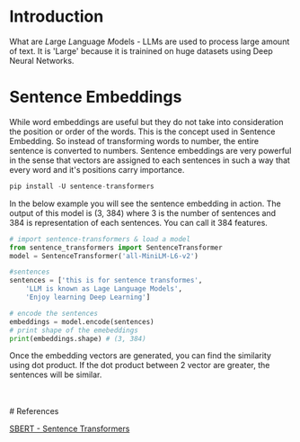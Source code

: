 # Introduction

What are *L*arge *L*anguage *M*odels - LLMs are used to process large amount of text. It is 'Large' because it is trainined on huge datasets using Deep Neural Networks.


# Sentence Embeddings
While word embeddings are useful but they do not take into consideration the position or order of the words. This is the concept used in Sentence Embedding.
So instead of transforming words to number, the entire sentence is converted to numbers. Sentence embeddings are very powerful in the sense that vectors are assigned to each sentences in such a way that every word and it's positions carry importance.

```python
pip install -U sentence-transformers
```

In the below example you will see the sentence embedding in action. The output of this model is (3, 384) where 3 is the number of sentences and 384 is representation of each sentences. You can call it 384 features.


```python
# import sentence-transformers & load a model
from sentence_transformers import SentenceTransformer
model = SentenceTransformer('all-MiniLM-L6-v2')

#sentences
sentences = ['this is for sentence transformes',
    'LLM is known as Lage Language Models',
    'Enjoy learning Deep Learning']

# encode the sentences
embeddings = model.encode(sentences)
# print shape of the emebeddings
print(embeddings.shape) # (3, 384)

```

Once the embedding vectors are generated, you can find the similarity using dot product. If the dot product between 2 vector are greater, the sentences will be similar.








<br>
<br>
# References  

[SBERT - Sentence Transformers](https://www.sbert.net/)
